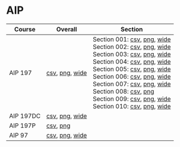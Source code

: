 # AIP

| Course | Overall | Section |
| ------ | ------- | ------- |
| AIP 197 | [csv](https://github.com/UCSD-Historical-Enrollment-Data/2024Spring/blob/main/overall/AIP%20197.csv), [png](https://raw.githubusercontent.com/UCSD-Historical-Enrollment-Data/2024Spring/main/plot_overall/AIP%20197.png), [wide](https://raw.githubusercontent.com/UCSD-Historical-Enrollment-Data/2024Spring/main/plot_overall_wide/AIP%20197.png) | Section 001: [csv](https://github.com/UCSD-Historical-Enrollment-Data/2024Spring/blob/main/section/AIP%20197_001.csv), [png](https://raw.githubusercontent.com/UCSD-Historical-Enrollment-Data/2024Spring/main/plot_section/AIP%20197_001.png), [wide](https://raw.githubusercontent.com/UCSD-Historical-Enrollment-Data/2024Spring/main/plot_section_wide/AIP%20197_001.png)<br>Section 002: [csv](https://github.com/UCSD-Historical-Enrollment-Data/2024Spring/blob/main/section/AIP%20197_002.csv), [png](https://raw.githubusercontent.com/UCSD-Historical-Enrollment-Data/2024Spring/main/plot_section/AIP%20197_002.png), [wide](https://raw.githubusercontent.com/UCSD-Historical-Enrollment-Data/2024Spring/main/plot_section_wide/AIP%20197_002.png)<br>Section 003: [csv](https://github.com/UCSD-Historical-Enrollment-Data/2024Spring/blob/main/section/AIP%20197_003.csv), [png](https://raw.githubusercontent.com/UCSD-Historical-Enrollment-Data/2024Spring/main/plot_section/AIP%20197_003.png), [wide](https://raw.githubusercontent.com/UCSD-Historical-Enrollment-Data/2024Spring/main/plot_section_wide/AIP%20197_003.png)<br>Section 004: [csv](https://github.com/UCSD-Historical-Enrollment-Data/2024Spring/blob/main/section/AIP%20197_004.csv), [png](https://raw.githubusercontent.com/UCSD-Historical-Enrollment-Data/2024Spring/main/plot_section/AIP%20197_004.png), [wide](https://raw.githubusercontent.com/UCSD-Historical-Enrollment-Data/2024Spring/main/plot_section_wide/AIP%20197_004.png)<br>Section 005: [csv](https://github.com/UCSD-Historical-Enrollment-Data/2024Spring/blob/main/section/AIP%20197_005.csv), [png](https://raw.githubusercontent.com/UCSD-Historical-Enrollment-Data/2024Spring/main/plot_section/AIP%20197_005.png), [wide](https://raw.githubusercontent.com/UCSD-Historical-Enrollment-Data/2024Spring/main/plot_section_wide/AIP%20197_005.png)<br>Section 006: [csv](https://github.com/UCSD-Historical-Enrollment-Data/2024Spring/blob/main/section/AIP%20197_006.csv), [png](https://raw.githubusercontent.com/UCSD-Historical-Enrollment-Data/2024Spring/main/plot_section/AIP%20197_006.png), [wide](https://raw.githubusercontent.com/UCSD-Historical-Enrollment-Data/2024Spring/main/plot_section_wide/AIP%20197_006.png)<br>Section 007: [csv](https://github.com/UCSD-Historical-Enrollment-Data/2024Spring/blob/main/section/AIP%20197_007.csv), [png](https://raw.githubusercontent.com/UCSD-Historical-Enrollment-Data/2024Spring/main/plot_section/AIP%20197_007.png), [wide](https://raw.githubusercontent.com/UCSD-Historical-Enrollment-Data/2024Spring/main/plot_section_wide/AIP%20197_007.png)<br>Section 008: [csv](https://github.com/UCSD-Historical-Enrollment-Data/2024Spring/blob/main/section/AIP%20197_008.csv), [png](https://raw.githubusercontent.com/UCSD-Historical-Enrollment-Data/2024Spring/main/plot_section/AIP%20197_008.png)<br>Section 009: [csv](https://github.com/UCSD-Historical-Enrollment-Data/2024Spring/blob/main/section/AIP%20197_009.csv), [png](https://raw.githubusercontent.com/UCSD-Historical-Enrollment-Data/2024Spring/main/plot_section/AIP%20197_009.png), [wide](https://raw.githubusercontent.com/UCSD-Historical-Enrollment-Data/2024Spring/main/plot_section_wide/AIP%20197_009.png)<br>Section 010: [csv](https://github.com/UCSD-Historical-Enrollment-Data/2024Spring/blob/main/section/AIP%20197_010.csv), [png](https://raw.githubusercontent.com/UCSD-Historical-Enrollment-Data/2024Spring/main/plot_section/AIP%20197_010.png), [wide](https://raw.githubusercontent.com/UCSD-Historical-Enrollment-Data/2024Spring/main/plot_section_wide/AIP%20197_010.png) |
| AIP 197DC | [csv](https://github.com/UCSD-Historical-Enrollment-Data/2024Spring/blob/main/overall/AIP%20197DC.csv), [png](https://raw.githubusercontent.com/UCSD-Historical-Enrollment-Data/2024Spring/main/plot_overall/AIP%20197DC.png), [wide](https://raw.githubusercontent.com/UCSD-Historical-Enrollment-Data/2024Spring/main/plot_overall_wide/AIP%20197DC.png) |  |
| AIP 197P | [csv](https://github.com/UCSD-Historical-Enrollment-Data/2024Spring/blob/main/overall/AIP%20197P.csv), [png](https://raw.githubusercontent.com/UCSD-Historical-Enrollment-Data/2024Spring/main/plot_overall/AIP%20197P.png) |  |
| AIP 97 | [csv](https://github.com/UCSD-Historical-Enrollment-Data/2024Spring/blob/main/overall/AIP%2097.csv), [png](https://raw.githubusercontent.com/UCSD-Historical-Enrollment-Data/2024Spring/main/plot_overall/AIP%2097.png), [wide](https://raw.githubusercontent.com/UCSD-Historical-Enrollment-Data/2024Spring/main/plot_overall_wide/AIP%2097.png) |  |
